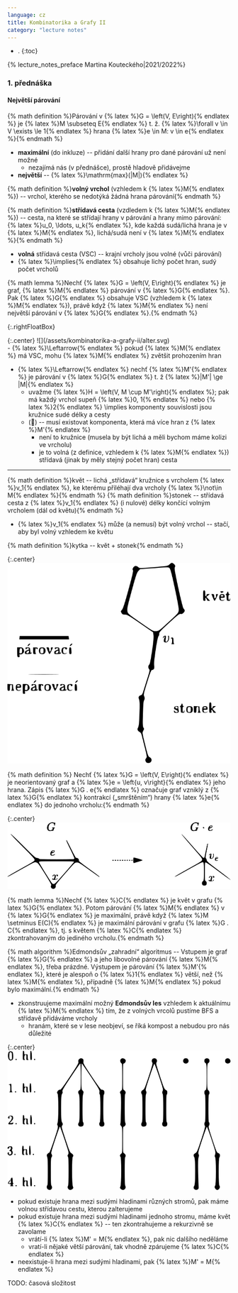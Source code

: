 ```yaml
---
language: cz
title: Kombinatorika a Grafy II
category: "lecture notes"
---
```



- .
{:toc}

{% lecture_notes_preface Martina Kouteckého|2021/2022%}

### 1. přednáška

#### Největší párování

{% math definition %}Párování v {% latex %}G = \left(V, E\right){% endlatex %} je {% latex %}M \subseteq E{% endlatex %} t. ž. {% latex %}\forall v \in V \exists \le 1{% endlatex %} hrana {% latex %}e \in M: v \in e{% endlatex %}{% endmath %}

- **maximální** (do inkluze) -- přidání další hrany pro dané párování už není možné
	- nezajímá nás (v přednášce), prostě hladově přidávejme
- **největší** -- {% latex %}\mathrm{max}(|M|){% endlatex %}

{% math definition %}**volný vrchol** (vzhledem k {% latex %}M{% endlatex %}) -- vrchol, kterého se nedotýká žádná hrana párování{% endmath %}

{% math definition %}**střídavá cesta** (vzdledem k {% latex %}M{% endlatex %}) -- cesta, na které se střídají hrany v párování a hrany mimo párování: {% latex %}u_0, \ldots, u_k{% endlatex %}, kde každá sudá/lichá hrana je v {% latex %}M{% endlatex %}, lichá/sudá není v {% latex %}M{% endlatex %}{% endmath %}

- **volná** střídavá cesta (VSC) -- krajní vrcholy jsou volné (vůči párování)
- {% latex %}\implies{% endlatex %} obsahuje lichý počet hran, sudý počet vrcholů

{% math lemma %}Nechť {% latex %}G = \left(V, E\right){% endlatex %} je graf, {% latex %}M{% endlatex %} párování v {% latex %}G{% endlatex %}. Pak {% latex %}G{% endlatex %} obsahuje VSC (vzhledem k {% latex %}M{% endlatex %}), právě když {% latex %}M{% endlatex %} není největší párování v {% latex %}G{% endlatex %}.{% endmath %}

{:.rightFloatBox}
<div markdown="1">
{:.center}
![](/assets/kombinatorika-a-grafy-ii/alter.svg)
</div>
- {% latex %}\Leftarrow{% endlatex %} pokud {% latex %}M{% endlatex %} má VSC, mohu {% latex %}M{% endlatex %} zvětšit prohozením hran

- {% latex %}\Leftarrow{% endlatex %} nechť {% latex %}M'{% endlatex %} je párování v {% latex %}G{% endlatex %} t. ž {% latex %}|M'| \ge |M|{% endlatex %}
	- uvažme {% latex %}H = \left(V, M \cup M'\right){% endlatex %}; pak má každý vrchol supeň {% latex %}0, 1{% endlatex %} nebo {% latex %}2{% endlatex %} \implies komponenty souvislosti jsou kružnice sudé délky a cesty
	- (👀) -- musí existovat komponenta, která má více hran z {% latex %}M'{% endlatex %}
		- není to kružnice (musela by být lichá a měli bychom máme kolizi ve vrcholu)
		- je to volná (z definice, vzhledem k {% latex %}M{% endlatex %}) střídavá (jinak by měly stejný počet hran) cesta

---

{% math definition %}květ -- lichá „střídavá“ kružnice s vrcholem {% latex %}v_1{% endlatex %}, ke kterému přiléhají dva vrcholy {% latex %}\not\in M{% endlatex %}{% endmath %}
{% math definition %}stonek -- střídavá cesta z {% latex %}v_1{% endlatex %} (i nulové) délky končící volným vrcholem (dál od květu){% endmath %}
- {% latex %}v_1{% endlatex %} může (a nemusí) být volný vrchol -- stačí, aby byl volný vzhledem ke květu

{% math definition %}kytka -- květ + stonek{% endmath %}

{:.center}
![](/assets/kombinatorika-a-grafy-ii/kytka.svg)

{% math definition %} Nechť {% latex %}G = \left(V, E\right){% endlatex %} je neorientovaný graf a {% latex %}e = \left\{u, v\right\}{% endlatex %} jeho hrana. Zápis {% latex %}G . e{% endlatex %} označuje graf vzniklý z {% latex %}G{% endlatex %} kontrakcí („smrštěním“) hrany {% latex %}e{% endlatex %} do jednoho vrcholu:{% endmath %}

{:.center}
![](/assets/kombinatorika-a-grafy-ii/kontrakce.svg)

{% math lemma %}Nechť {% latex %}C{% endlatex %} je květ v grafu {% latex %}G{% endlatex %}. Potom párování {% latex %}M{% endlatex %} v {% latex %}G{% endlatex %} je maximální, právě když {% latex %}M \setminus E(C){% endlatex %} je maximální párování v grafu {% latex %}G . C{% endlatex %}, tj. s květem {% latex %}C{% endlatex %} zkontrahovaným do jediného vrcholu.{% endmath %}

{% math algorithm %}Edmondsův „zahradní“ algoritmus -- Vstupem je graf {% latex %}G{% endlatex %} a jeho libovolné párování {% latex %}M{% endlatex %}, třeba prázdné. Výstupem je párování {% latex %}M'{% endlatex %}, které je alespoň o {% latex %}1{% endlatex %} větší, než {% latex %}M{% endlatex %}, případně {% latex %}M{% endlatex %} pokud bylo maximální.{% endmath %}

- zkonstruujeme maximální možný **Edmondsův les** vzhledem k aktuálnímu {% latex %}M{% endlatex %} tím, že z volných vrcolů pustíme BFS a střídavě přidáváme vrcholy
	- hranám, které se v lese neobjeví, se říká kompost a nebudou pro nás důležité

{:.center}
![](/assets/kombinatorika-a-grafy-ii/les.svg)

- pokud existuje hrana mezi sudými hladinami různých stromů, pak máme volnou střídavou cestu, kterou zalterujeme
- pokud existuje hrana mezi sudými hladinami jednoho stromu, máme květ {% latex %}C{% endlatex %} -- ten zkontrahujeme a rekurzivně se zavolame
	- vrátí-li {% latex %}M' = M{% endlatex %}, pak nic dalšího neděláme
	- vratí-li nějaké větší párování, tak vhodně zpárujeme {% latex %}C{% endlatex %}
- neexistuje-li hrana mezi sudými hladinami, pak {% latex %}M' = M{% endlatex %}

TODO: časová složitost
